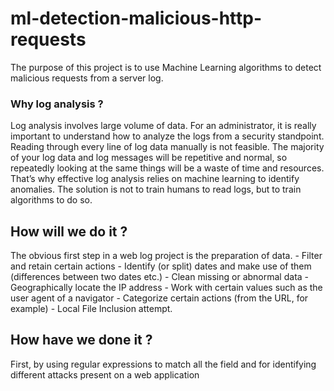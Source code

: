 # ml-detection-malicious-http-requests

The purpose of this project is to use Machine Learning algorithms to detect malicious requests from a server log. 

### Why log analysis ? 
Log analysis involves large volume of data. For an administrator, it is really important to understand how to analyze the logs from a security standpoint. Reading through every line of log data manually is not feasible. The majority of your log data and log messages will be repetitive and normal, so repeatedly looking at the same things will be a waste of time and resources. That’s why effective log analysis relies on machine learning to identify anomalies. The solution is not to train humans to read logs, but to train algorithms to do so. 

## How will we do it ?
The obvious first step in a web log project is the preparation of data.
    - Filter and retain certain actions
    - Identify (or split) dates and make use of them (differences between two dates etc.)
    - Clean missing or abnormal data
    - Geographically locate the IP address
    - Work with certain values such as the user agent of a navigator
    - Categorize certain actions (from the URL, for example)
    - Local File Inclusion attempt.

## How have we done it ? 
First, by using regular expressions to match all the field and for identifying different attacks present on a web application
